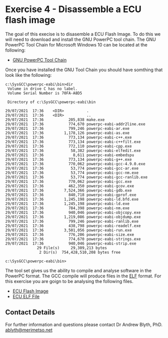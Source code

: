 # Exercise 4 - Disassemble a ECU flash image

The goal of this execise is to disasemble a ECU Flash Image. To do this we will need to download and install the GNU PowerPC tool chain. The GNU PowerPC Tool Chain for Microsoft Windows 10 can be located at the following:

* [GNU PowerPC Tool Chain](https://gnutoolchains.com/powerpc-eabi/)

Once you have installed the GNU Tool Chain you should have somthing that look like the following:

```
c:\SysGCC\powerpc-eabi\bin>dir
 Volume in drive C has no label.
 Volume Serial Number is 70FA-A8D5

 Directory of c:\SysGCC\powerpc-eabi\bin

29/07/2021  17:36    <DIR>          .
29/07/2021  17:36    <DIR>          ..
29/07/2021  17:36           205,838 make.exe
29/07/2021  17:36           774,670 powerpc-eabi-addr2line.exe
29/07/2021  17:36           799,246 powerpc-eabi-ar.exe
29/07/2021  17:36         1,178,126 powerpc-eabi-as.exe
29/07/2021  17:36           773,134 powerpc-eabi-c++.exe
29/07/2021  17:36           773,134 powerpc-eabi-c++filt.exe
29/07/2021  17:36           772,110 powerpc-eabi-cpp.exe
29/07/2021  17:36            58,382 powerpc-eabi-elfedit.exe
29/07/2021  17:36             8,611 powerpc-eabi-embedspu
29/07/2021  17:36           773,134 powerpc-eabi-g++.exe
29/07/2021  17:36           770,062 powerpc-eabi-gcc-4.9.0.exe
29/07/2021  17:36            53,774 powerpc-eabi-gcc-ar.exe
29/07/2021  17:36            53,774 powerpc-eabi-gcc-nm.exe
29/07/2021  17:36            53,774 powerpc-eabi-gcc-ranlib.exe
29/07/2021  17:36           770,062 powerpc-eabi-gcc.exe
29/07/2021  17:36           462,350 powerpc-eabi-gcov.exe
29/07/2021  17:36         7,524,366 powerpc-eabi-gdb.exe
29/07/2021  17:36           840,718 powerpc-eabi-gprof.exe
29/07/2021  17:36         1,245,198 powerpc-eabi-ld.bfd.exe
29/07/2021  17:36         1,245,198 powerpc-eabi-ld.exe
29/07/2021  17:36           784,398 powerpc-eabi-nm.exe
29/07/2021  17:36           940,046 powerpc-eabi-objcopy.exe
29/07/2021  17:36         1,219,086 powerpc-eabi-objdump.exe
29/07/2021  17:36           799,246 powerpc-eabi-ranlib.exe
29/07/2021  17:36           438,798 powerpc-eabi-readelf.exe
29/07/2021  17:36         3,501,056 powerpc-eabi-run.exe
29/07/2021  17:36           776,206 powerpc-eabi-size.exe
29/07/2021  17:36           774,670 powerpc-eabi-strings.exe
29/07/2021  17:36           940,046 powerpc-eabi-strip.exe
              29 File(s)     29,309,213 bytes
               2 Dir(s)  754,428,510,208 bytes free

c:\SysGCC\powerpc-eabi\bin>
```

The tool set gives us the ability to compile and analyse software in the PowerPC format. The GCC compile will produce files in the [ELF](https://en.wikipedia.org/wiki/Executable_and_Linkable_Format) format.  For this exercise you are goign to be analysing the following files.

* [ECU Flash Image]()
* [ECU ELF File]()

## Contact Details

For further information and questions please contact Dr Andrew Blyth, PhD. <ablyth@merimetso.net>
